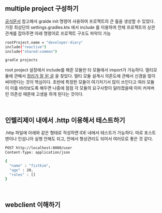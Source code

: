 ## multiple project 구성하기
[공식문서](https://docs.gradle.org/7.4/userguide/multi_project_builds.html) 참고해서 gralde init 명령어 사용하여 프로젝트의 큰 틀을 생성할 수 있었다.
가장 최상단의 settings.gradles.kts 에서 include 를 이용하여 전체 프로젝트의 상관관계를 잡아주면 아래 명령어로 프로젝트 구조도 파악이 가능
```bash
rootProject.name = "developer-diary"
include("reactive")
include("shared:common")
```
```bash
gradle projects
```

root project 설정에서 include를 해준 모듈만 타 모듈에서 import가 가능하다. 멀티모듈에 관해서 [정리가 잘 된 글](https://techblog.woowahan.com/2637/) 을 찾았다.
멀티 모듈 설계시 의존도에 관해서 신경을 많이 써야한다는 것이 핵심이다. 초반에 특정한 모듈이 여기저기서 많이 쓰인다고 여러 모듈이 이를 바라보도록 해두면 나중에 점점 각 모듈의 요구사항이 달라졌을때
이미 커져버린 의존성 때문에 고생을 하게 된다는 것이다.

<br>

## 인텔리제이 내에서 .http 이용해서 테스트하기
.http 파일에 아래와 같은 형태로 작성하면 IDE 내에서 테스트가 가능하다. 따로 포스트맨이나 인섬니아 실행 안해도 되고, 안에서 형상관리도 되어서 여러모로 좋은 것 같다. 
```bash
POST http://localhost:8080/user
Content-Type: application/json

{
  "name" : "fistkim",
  "age" : 20,
  "roles" : []
}
```

<br>

## webclient 이해하기


